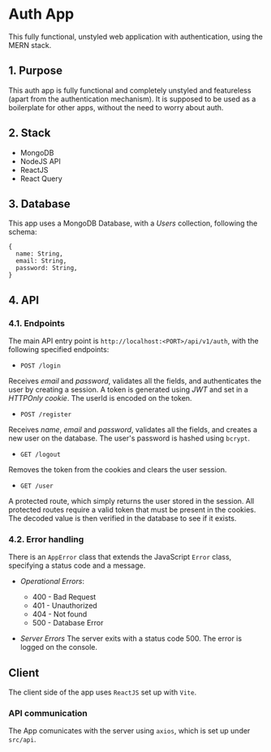 # Auth App

This fully functional, unstyled web application with authentication, using the MERN stack. 

## 1. Purpose
This auth app is fully functional and completely unstyled and featureless (apart from the authentication mechanism).
It is supposed to be used as a boilerplate for other apps, without the need to worry about auth.

## 2. Stack
- MongoDB
- NodeJS API
- ReactJS
- React Query

## 3. Database
This app uses a MongoDB Database, with a _Users_ collection, following the schema: 
```
{
  name: String,
  email: String,
  password: String,
}
```

## 4. API

### 4.1. Endpoints

The main API entry point is `http://localhost:<PORT>/api/v1/auth`, with the following specified endpoints:

- `POST /login`

Receives *email* and *password*, validates all the fields, and authenticates the user by creating a session. 
A token is generated using *JWT* and set in a *HTTPOnly cookie*. The userId is encoded on the token.

- `POST /register`

Receives *name*, *email* and *password*, validates all the fields, and creates a new user on the database. 
The user's password is hashed using `bcrypt`.

- `GET /logout`

Removes the token from the cookies and clears the user session.

- `GET /user`

A protected route, which simply returns the user stored in the session.
All protected routes require a valid token that must be present in the cookies.
The decoded value is then verified in the database to see if it exists.

### 4.2. Error handling

There is an `AppError` class that extends the JavaScript `Error` class, specifying a status code and a message.

- *Operational Errors*:
  - 400 - Bad Request
  - 401 - Unauthorized
  - 404 - Not found
  - 500 - Database Error

- *Server Errors*
The server exits with a status code 500. The error is logged on the console.

## Client

The client side of the app uses `ReactJS` set up with `Vite`.

### API communication
The App comunicates with the server using `axios`, which is set up under `src/api`.
